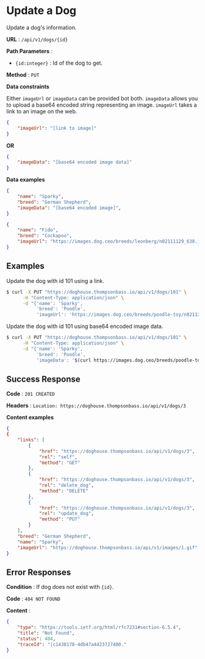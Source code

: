 # Update a Dog

Update a dog's information.

**URL** : `/api/v1/dogs/{id}`

**Path Parameters** :

- `{id:integer}` : Id of the dog to get.

**Method** : `PUT`

**Data constraints**

Either `imageUrl` or `imageData` can be provided bot both.  `imageData` allows you to upload a base64 encoded string representing an image.  `imageUrl` takes a link to an image on the web.

```json
{
    "imageUrl": "[link to image]"
}
```

**OR**

```json
{
    "imageData": "[base64 encoded image data]"
}
```

**Data examples**

```json
{
    "name": "Sparky",
    "breed": "German Shepherd",
    "imageData": "[base64 encoded image]",
}
```

```json
{
    "name": "Fido",
    "breed": "Cockapoo",
    "imageUrl": "https://images.dog.ceo/breeds/leonberg/n02111129_638.jpg"
}
```

## Examples

Update the dog with id 101 using a link.

```bash
$ curl -X PUT "https://doghouse.thompsonbass.io/api/v1/dogs/101" \
      -H "Content-Type: application/json" \
      -d "{'name': 'Sparky',
           'breed': 'Poodle',
           'imageUrl': 'https://images.dog.ceo/breeds/poodle-toy/n02113624_429.jpg' }"
```

Update the dog with id 101 using base64 encoded image data.

```bash
$ curl -X PUT "https://doghouse.thompsonbass.io/api/v1/dogs/101" \
      -H "Content-Type: application/json" \
      -d "{'name': 'Sparky',
           'breed': 'Poodle',
           'imageData': '$(curl https://images.dog.ceo/breeds/poodle-toy/n02113624_429.jpg | base64)' }"
```

## Success Response

**Code** : `201 CREATED`

**Headers** : `Location: https://doghouse.thompsonbass.io/api/v1/dogs/3`

**Content examples**

```json
{
{
    "links": [
        {
            "href": "https://doghouse.thompsonbass.io/api/v1/dogs/3",
            "rel": "self",
            "method": "GET"
        },
        {
            "href": "https://doghouse.thompsonbass.io/api/v1/dogs/3",
            "rel": "delete_dog",
            "method": "DELETE"
        },
        {
            "href": "https://doghouse.thompsonbass.io/api/v1/dogs/3",
            "rel": "update_dog",
            "method": "PUT"
        }
    ],
    "breed": "German Shepherd",
    "name": "Sparky",
    "imageUrl": "https://doghouse.thompsonbass.io/api/v1/images/1.gif"
}
```

## Error Responses

**Condition** : If dog does not exist with `{id}`.

**Code** : `404 NOT FOUND`

**Content** :

```json
{
    "type": "https://tools.ietf.org/html/rfc7231#section-6.5.4",
    "title": "Not Found",
    "status": 404,
    "traceId": "|c1438178-4db47a4d23727400."
}
```